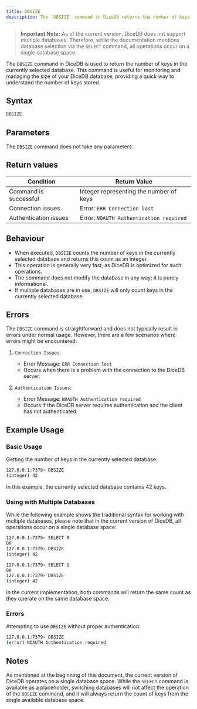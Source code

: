 ```yaml
---
title: DBSIZE
description: The `DBSIZE` command in DiceDB returns the number of keys in the currently selected database, providing a quick way to understand the size of your database.
---
```


> **Important Note:** As of the current version, DiceDB does not support multiple databases. Therefore, while the documentation mentions database selection via the `SELECT` command, all operations occur on a single database space.

The `DBSIZE` command in DiceDB is used to return the number of keys in the currently selected database. This command is useful for monitoring and managing the size of your DiceDB database, providing a quick way to understand the number of keys stored.

## Syntax

```bash
DBSIZE
```

## Parameters

The `DBSIZE` command does not take any parameters.

## Return values

| Condition             | Return Value                            |
| --------------------- | --------------------------------------- |
| Command is successful | Integer representing the number of keys |
| Connection issues     | Error: `ERR Connection lost`            |
| Authentication issues | Error: `NOAUTH Authentication required` |

## Behaviour

- When executed, `DBSIZE` counts the number of keys in the currently selected database and returns this count as an integer.
- This operation is generally very fast, as DiceDB is optimized for such operations.
- The command does not modify the database in any way; it is purely informational.
- If multiple databases are in use, `DBSIZE` will only count keys in the currently selected database.

## Errors

The `DBSIZE` command is straightforward and does not typically result in errors under normal usage. However, there are a few scenarios where errors might be encountered:

1. `Connection Issues`:

   - Error Message: `ERR Connection lost`
   - Occurs when there is a problem with the connection to the DiceDB server.

2. `Authentication Issues`:
   - Error Message: `NOAUTH Authentication required`
   - Occurs if the DiceDB server requires authentication and the client has not authenticated.

## Example Usage

### Basic Usage

Getting the number of keys in the currently selected database:

```bash
127.0.0.1:7379> DBSIZE
(integer) 42
```

In this example, the currently selected database contains 42 keys.

### Using with Multiple Databases

While the following example shows the traditional syntax for working with multiple databases, please note that in the current version of DiceDB, all operations occur on a single database space:

```bash
127.0.0.1:7379> SELECT 0
OK
127.0.0.1:7379> DBSIZE
(integer) 42

127.0.0.1:7379> SELECT 1
OK
127.0.0.1:7379> DBSIZE
(integer) 42
```

In the current implementation, both commands will return the same count as they operate on the same database space.

### Errors

Attempting to use `DBSIZE` without proper authentication:

```bash
127.0.0.1:7379> DBSIZE
(error) NOAUTH Authentication required
```

## Notes

As mentioned at the beginning of this document, the current version of DiceDB operates on a single database space. While the `SELECT` command is available as a placeholder, switching databases will not affect the operation of the `DBSIZE` command, and it will always return the count of keys from the single available database space.
